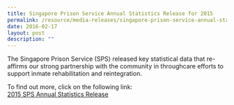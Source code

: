 ```yaml
---
title: Singapore Prison Service Annual Statistics Release for 2015
permalink: /resource/media-releases/singapore-prison-service-annual-statistics-release-for2015
date: 2016-02-17
layout: post
description: ""
---
```

The Singapore Prison Service (SPS) released key statistical data that re-affirms our strong partnership with the community in throughcare efforts to support inmate rehabilitation and reintegration.

To find out more, click on the following link:<br>
[2015 SPS Annual Statistics Release](/files/Media%20Releases/sps-annual-stats-release-for-2015.pdf)
